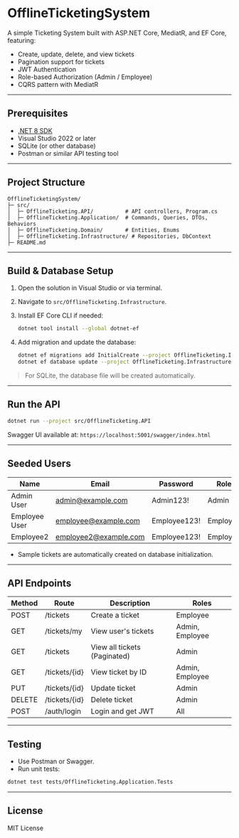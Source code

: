 # OfflineTicketingSystem

A simple Ticketing System built with ASP.NET Core, MediatR, and EF Core, featuring:

* Create, update, delete, and view tickets
* Pagination support for tickets
* JWT Authentication
* Role-based Authorization (Admin / Employee)
* CQRS pattern with MediatR

---

## Prerequisites

* [.NET 8 SDK](https://dotnet.microsoft.com/en-us/download/dotnet/8.0)
* Visual Studio 2022 or later
* SQLite (or other database)
* Postman or similar API testing tool

---

## Project Structure

```
OfflineTicketingSystem/
├─ src/
│  ├─ OfflineTicketing.API/          # API controllers, Program.cs
│  ├─ OfflineTicketing.Application/  # Commands, Queries, DTOs, Behaviors
│  ├─ OfflineTicketing.Domain/       # Entities, Enums
│  ├─ OfflineTicketing.Infrastructure/ # Repositories, DbContext
├─ README.md
```

---

## Build & Database Setup

1. Open the solution in Visual Studio or via terminal.
2. Navigate to `src/OfflineTicketing.Infrastructure`.
3. Install EF Core CLI if needed:

   ```bash
   dotnet tool install --global dotnet-ef
   ```
4. Add migration and update the database:

   ```bash
   dotnet ef migrations add InitialCreate --project OfflineTicketing.Infrastructure
   dotnet ef database update --project OfflineTicketing.Infrastructure
   ```

> For SQLite, the database file will be created automatically.

---

## Run the API

```bash
dotnet run --project src/OfflineTicketing.API
```

Swagger UI available at: `https://localhost:5001/swagger/index.html`

---

## Seeded Users

| Name          | Email                                                 | Password     | Role     |
| ------------- | ----------------------------------------------------- | ------------ | -------- |
| Admin User    | [admin@example.com](mailto:admin@example.com)         | Admin123!    | Admin    |
| Employee User | [employee@example.com](mailto:employee@example.com)   | Employee123! | Employee |
| Employee2     | [employee2@example.com](mailto:employee2@example.com) | Employee123! | Employee |

* Sample tickets are automatically created on database initialization.

---

## API Endpoints

| Method | Route         | Description                  | Roles           |
| ------ | ------------- | ---------------------------- | --------------- |
| POST   | /tickets      | Create a ticket              | Employee        |
| GET    | /tickets/my   | View user's tickets          | Admin, Employee |
| GET    | /tickets      | View all tickets (Paginated) | Admin           |
| GET    | /tickets/{id} | View ticket by ID            | Admin, Employee |
| PUT    | /tickets/{id} | Update ticket                | Admin           |
| DELETE | /tickets/{id} | Delete ticket                | Admin           |
| POST   | /auth/login   | Login and get JWT            | All             |

---

## Testing

* Use Postman or Swagger.
* Run unit tests:

```bash
dotnet test tests/OfflineTicketing.Application.Tests
```

---

## License

MIT License
